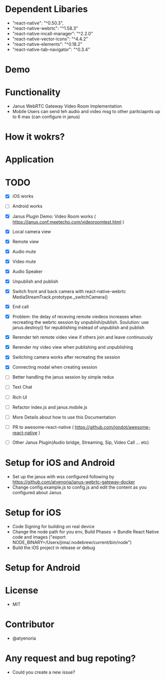 # Dependent Libaries 
- "react-native": "^0.50.3",
- "react-native-webrtc": "^1.58.3"
- "react-native-incall-manager": "^2.2.0"
- "react-native-vector-icons": "^4.4.2"
- "react-native-elements": "^0.18.2"
- "react-native-tab-navigator": "^0.3.4"


# Demo

# Functionality
- Janus WebRTC Gateway Video Room Implementation
- Mobile Users can send teh audio and video msg to other paritciapnts up to 6 max (can configure in janus)

# How it wokrs?

# Application


# TODO
- [x] iOS works
- [ ] Android works
- [x] Janus Plugin Demo: Video Room works ( https://janus.conf.meetecho.com/videoroomtest.html )
- [x] Local camera view
- [x] Remote view
- [x] Audio mute
- [x] Video mute
- [x] Audio Speaker 
- [x] Unpublish and publish 
- [x] Switch front and back camera with react-native-webrtc MediaStreamTrack.prototype._switchCamera()
- [x] End call
- [x] Problem: the delay of receving remote viedeos increases when recreating the webrtc session by unpublish/publish. Soulution: use janus.destroy() for republishing instead of unpublish and publish 
- [x] Rerender teh remote video view if others join and leave continuously
- [x] Rerender my video view when publishing and unpublishing
- [x] Switching camera works after recreating the session
- [x] Connecting modal when creating session
- [ ] Better handling the janus session by simple redux 
- [ ] Text Chat
- [ ] Rich UI
- [ ] Refactor index.js and janus.mobile.js
- [ ] More Details about how to use this Documentation
- [ ] PR to awesome-react-native ( https://github.com/jondot/awesome-react-native )
- [ ] Other Janus Plugin(Audio bridge, Streaming, Sip, Video Call ... etc)


# Setup for iOS and Android
- Set up the janus with wss configured following by https://github.com/atyenoria/janus-webrtc-gateway-docker
- Change config.example.js to config.js and edit the content as you configured about Janus 


# Setup for iOS
- Code Signing for building on real device
- Change the node path for you env, Build Phases -> Bundle React Native code and images ("export NODE_BINARY=/Users/jima/.nodebrew/current/bin/node")
- Build the iOS project in release or debug

# Setup for Android


# License
- MIT

# Contributor
- @atyenoria


# Any request and bug repoting?
- Could you create a new issue?
